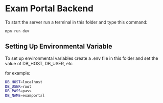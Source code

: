 # Exam Portal Backend

To start the server run a terminal in this folder and type this command:

```bash
npm run dev
```

## Setting Up Environmental Variable

To set up environmental variables create a .env file in this folder and set the value of DB_HOST, DB_USER, etc

for example:

```bash
DB_HOST=localhost
DB_USER=root
DB_PASS=pass
DB_NAME=examportal
```